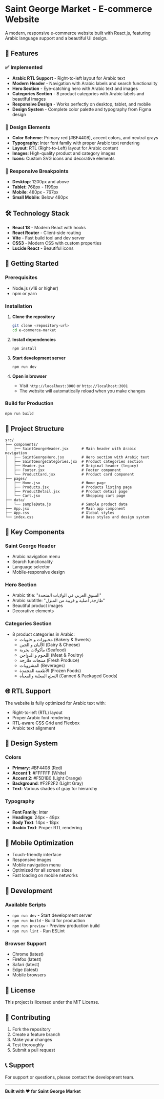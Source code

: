 # Saint George Market - E-commerce Website

A modern, responsive e-commerce website built with React.js, featuring Arabic language support and a beautiful UI design.

## 🚀 Features

### ✅ Implemented
- **Arabic RTL Support** - Right-to-left layout for Arabic text
- **Modern Header** - Navigation with Arabic labels and search functionality
- **Hero Section** - Eye-catching hero with Arabic text and images
- **Categories Section** - 8 product categories with Arabic labels and beautiful images
- **Responsive Design** - Works perfectly on desktop, tablet, and mobile
- **Design System** - Complete color palette and typography from Figma design

### 🎨 Design Elements
- **Color Scheme**: Primary red (#BF4408), accent colors, and neutral grays
- **Typography**: Inter font family with proper Arabic text rendering
- **Layout**: RTL (Right-to-Left) layout for Arabic content
- **Images**: High-quality product and category images
- **Icons**: Custom SVG icons and decorative elements

### 📱 Responsive Breakpoints
- **Desktop**: 1200px and above
- **Tablet**: 768px - 1199px
- **Mobile**: 480px - 767px
- **Small Mobile**: Below 480px

## 🛠️ Technology Stack

- **React 18** - Modern React with hooks
- **React Router** - Client-side routing
- **Vite** - Fast build tool and dev server
- **CSS3** - Modern CSS with custom properties
- **Lucide React** - Beautiful icons

## 🚀 Getting Started

### Prerequisites
- Node.js (v18 or higher)
- npm or yarn

### Installation

1. **Clone the repository**
   ```bash
   git clone <repository-url>
   cd e-commerce-market
   ```

2. **Install dependencies**
   ```bash
   npm install
   ```

3. **Start development server**
   ```bash
   npm run dev
   ```

4. **Open in browser**
   - Visit `http://localhost:3000` or `http://localhost:3001`
   - The website will automatically reload when you make changes

### Build for Production

```bash
npm run build
```

## 📁 Project Structure

```
src/
├── components/
│   ├── SaintGeorgeHeader.jsx      # Main header with Arabic navigation
│   ├── SaintGeorgeHero.jsx        # Hero section with Arabic text
│   ├── SaintGeorgeCategories.jsx  # Product categories section
│   ├── Header.jsx                 # Original header (legacy)
│   ├── Footer.jsx                 # Footer component
│   └── ProductCard.jsx            # Product card component
├── pages/
│   ├── Home.jsx                   # Home page
│   ├── Products.jsx               # Products listing page
│   ├── ProductDetail.jsx          # Product detail page
│   └── Cart.jsx                   # Shopping cart page
├── data/
│   └── sampleData.js              # Sample product data
├── App.jsx                        # Main app component
├── App.css                        # Global styles
└── index.css                      # Base styles and design system
```

## 🎯 Key Components

### Saint George Header
- Arabic navigation menu
- Search functionality
- Language selector
- Mobile-responsive design

### Hero Section
- Arabic title: "السوق العربي في الولايات المتحدة"
- Arabic subtitle: "طازجة, أصلية و قريبة من المنزل"
- Beautiful product images
- Decorative elements

### Categories Section
- 8 product categories in Arabic:
  - مخبوزات و حلويات (Bakery & Sweets)
  - الألبان و الجبن (Dairy & Cheese)
  - مأكولات بحرية (Seafood)
  - اللحوم و الدواجن (Meat & Poultry)
  - منتجات طازجة (Fresh Produce)
  - المشروبات (Beverages)
  - الأطعمة المجمدة (Frozen Foods)
  - السلع المعلبة والمعبأة (Canned & Packaged Goods)

## 🌐 RTL Support

The website is fully optimized for Arabic text with:
- Right-to-left (RTL) layout
- Proper Arabic font rendering
- RTL-aware CSS Grid and Flexbox
- Arabic text alignment

## 🎨 Design System

### Colors
- **Primary**: #BF4408 (Red)
- **Accent 1**: #FFFFFF (White)
- **Accent 2**: #F5D1B0 (Light Orange)
- **Background**: #F2F2F2 (Light Gray)
- **Text**: Various shades of gray for hierarchy

### Typography
- **Font Family**: Inter
- **Headings**: 24px - 48px
- **Body Text**: 14px - 18px
- **Arabic Text**: Proper RTL rendering

## 📱 Mobile Optimization

- Touch-friendly interface
- Responsive images
- Mobile navigation menu
- Optimized for all screen sizes
- Fast loading on mobile networks

## 🔧 Development

### Available Scripts

- `npm run dev` - Start development server
- `npm run build` - Build for production
- `npm run preview` - Preview production build
- `npm run lint` - Run ESLint

### Browser Support

- Chrome (latest)
- Firefox (latest)
- Safari (latest)
- Edge (latest)
- Mobile browsers

## 📄 License

This project is licensed under the MIT License.

## 🤝 Contributing

1. Fork the repository
2. Create a feature branch
3. Make your changes
4. Test thoroughly
5. Submit a pull request

## 📞 Support

For support or questions, please contact the development team.

---

**Built with ❤️ for Saint George Market**